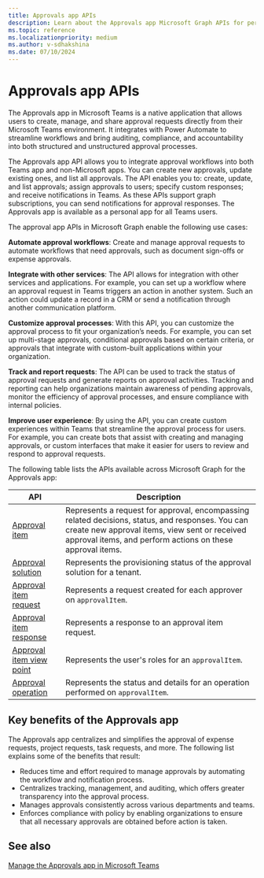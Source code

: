 ```yaml
---
title: Approvals app APIs
description: Learn about the Approvals app Microsoft Graph APIs for personal and non-Microsoft apps, its use cases, and benefits.
ms.topic: reference
ms.localizationpriority: medium
ms.author: v-sdhakshina
ms.date: 07/10/2024
---
```


# Approvals app APIs

The Approvals app in Microsoft Teams is a native application that allows users to create, manage, and share approval requests directly from their Microsoft Teams environment. It integrates with Power Automate to streamline workflows and bring auditing, compliance, and accountability into both structured and unstructured approval processes.

The Approvals app API allows you to integrate approval workflows into both Teams app and non-Microsoft apps. You can create new approvals, update existing ones, and list all approvals. The API enables you to: create, update, and list approvals; assign approvals to users; specify custom responses; and receive notifications in Teams. As these APIs support graph subscriptions, you can send notifications for approval responses. The Approvals app is available as a personal app for all Teams users.

The approval app APIs in Microsoft Graph enable the following use cases:

**Automate approval workflows**: Create and manage approval requests to automate workflows that need approvals, such as document sign-offs or expense approvals.

**Integrate with other services**: The API allows for integration with other services and applications. For example, you can set up a workflow where an approval request in Teams triggers an action in another system. Such an action could update a record in a CRM or send a notification through another communication platform.

**Customize approval processes**: With this API, you can customize the approval process to fit your organization’s needs. For example, you can set up multi-stage approvals, conditional approvals based on certain criteria, or approvals that integrate with custom-built applications within your organization.

**Track and report requests**: The API can be used to track the status of approval requests and generate reports on approval activities. Tracking and reporting can help organizations maintain awareness of pending approvals, monitor the efficiency of approval processes, and ensure compliance with internal policies.

**Improve user experience**: By using the API, you can create custom experiences within Teams that streamline the approval process for users. For example, you can create bots that assist with creating and managing approvals, or custom interfaces that make it easier for users to review and respond to approval requests.

The following table lists the APIs available across Microsoft Graph for the Approvals app:

| API | Description |
| ---- | ---- |
| [Approval item](/graph/api/resources/approvalitem?view=graph-rest-beta&preserve-view=true) | Represents a request for approval, encompassing related decisions, status, and responses. You can create new approval items, view sent or received approval items, and perform actions on these approval items. |
| [Approval solution](/graph/api/resources/approvalsolution?view=graph-rest-beta&preserve-view=true) | Represents the provisioning status of the approval solution for a tenant. |
| [Approval item request](/graph/api/resources/approvalitemrequest?view=graph-rest-beta&preserve-view=true) | Represents a request created for each approver on `approvalItem`. |
| [Approval item response](/graph/api/resources/approvalitemresponse?view=graph-rest-beta&preserve-view=true) | Represents a response to an approval item request. |
| [Approval item view point](/graph/api/resources/approvalitemviewpoint?view=graph-rest-beta&preserve-view=true) |Represents the user's roles for an `approvalItem`.|
| [Approval operation](/graph/api/resources/approvaloperation?view=graph-rest-beta&preserve-view=true) | Represents the status and details for an operation performed on `approvalItem`.|

## Key benefits of the Approvals app

The Approvals app centralizes and simplifies the approval of expense requests, project requests, task requests, and more. The following list explains some of the benefits that result:

* Reduces time and effort required to manage approvals by automating the workflow and notification process.
* Centralizes tracking, management, and auditing, which offers greater transparency into the approval process.
* Manages approvals consistently across various departments and teams.
* Enforces compliance with policy by enabling organizations to ensure that all necessary approvals are obtained before action is taken.

## See also

[Manage the Approvals app in Microsoft Teams](/microsoftteams/approval-admin)
